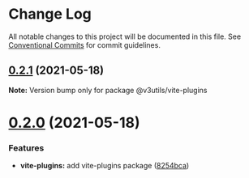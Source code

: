 # Change Log

All notable changes to this project will be documented in this file.
See [Conventional Commits](https://conventionalcommits.org) for commit guidelines.

## [0.2.1](https://github.com/haoziqaq/v3utils/compare/v0.2.0...v0.2.1) (2021-05-18)

**Note:** Version bump only for package @v3utils/vite-plugins





# [0.2.0](https://github.com/haoziqaq/v3utils/compare/v0.1.16...v0.2.0) (2021-05-18)


### Features

* **vite-plugins:** add vite-plugins package ([8254bca](https://github.com/haoziqaq/v3utils/commit/8254bcacccfdf77501d4b6a414b1705df9132d94))
